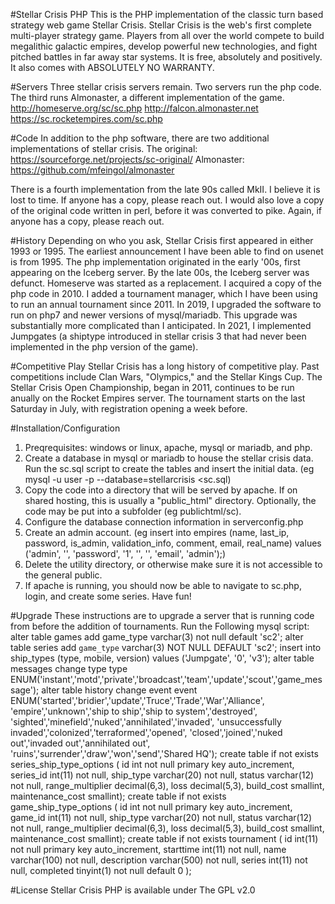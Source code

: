 #Stellar Crisis PHP
This is the PHP implementation of the classic turn based strategy web game Stellar Crisis.  Stellar Crisis is the web's first complete multi-player strategy game. Players from all over the world compete to build megalithic galactic empires, develop powerful new technologies, and fight pitched battles in far away star systems. It is free, absolutely and positively. It also comes with ABSOLUTELY NO WARRANTY.

#Servers
Three stellar crisis servers remain.  Two servers run the php code.  The third runs Almonaster, a different implementation of the game.
http://homeserve.org/sc/sc.php
http://falcon.almonaster.net
https://sc.rocketempires.com/sc.php

#Code
In addition to the php software, there are two additional implementations of stellar crisis.
The original: https://sourceforge.net/projects/sc-original/
Almonaster: https://github.com/mfeingol/almonaster

There is a fourth implementation from the late 90s called MkII.  I believe it is lost to time.  If anyone has a copy, please reach out.  I would also love a copy of the original code written in perl, before it was converted to pike.  Again, if anyone has a copy, please reach out.

#History
Depending on who you ask, Stellar Crisis first appeared in either 1993 or 1995.  The earliest announcement I have been able to find on usenet is from 1995.  The php implementation originated in the early '00s, first appearing on the Iceberg server.  By the late 00s, the Iceberg server was defunct.  Homeserve was started as a replacement.  I acquired a copy of the php code in 2010.  I added a tournament manager, which I have been using to run an annual tournament since 2011.  In 2019, I upgraded the software to run on php7 and newer versions of mysql/mariadb.  This upgrade was substantially more complicated than I anticipated.  In 2021, I implemented Jumpgates (a shiptype introduced in stellar crisis 3 that had never been implemented in the php version of the game).

#Competitive Play
Stellar Crisis has a long history of competitive play.  Past competitions include Clan Wars, "Olympics," and the Stellar Kings Cup.  The Stellar Crisis Open Championship, began in 2011, continues to be run anually on the Rocket Empires server.  The tournament starts on the last Saturday in July, with registration opening a week before.

#Installation/Configuration
1. Preqrequisites: windows or linux, apache, mysql or mariadb, and php.
2. Create a database in mysql or mariadb to house the stellar crisis data.  Run the sc.sql script to create the tables and insert the initial data. (eg mysql -u user -p --database=stellarcrisis <sc.sql)
3. Copy the code into a directory that will be served by apache.  If on shared hosting, this is usually a "public_html" directory.  Optionally, the code may be put into a subfolder (eg publichtml/sc).
4. Configure the database connection information in serverconfig.php
5. Create an admin account.  (eg insert into empires (name, last_ip, password, is_admin, validation_info, comment, email, real_name) values ('admin', '', 'password', '1', '', '', 'email', 'admin');)
6. Delete the utility directory, or otherwise make sure it is not accessible to the general public.
7. If apache is running, you should now be able to navigate to sc.php, login, and create some series.  Have fun!

#Upgrade
These instructions are to upgrade a server that is running code from before the addition of tournaments.
Run the Following mysql script:
    alter table games add game_type varchar(3) not null default 'sc2';
    alter table series add `game_type` varchar(3) NOT NULL DEFAULT 'sc2';
    insert into ship_types (type, mobile, version) values ('Jumpgate', '0', 'v3');
    alter table messages change type type
        ENUM('instant','motd','private','broadcast','team','update','scout','game_message');
        alter table history change event event
            ENUM('started','bridier','update','Truce','Trade','War','Alliance',
            'empire','unknown','ship to ship','ship to system','destroyed',
            'sighted','minefield','nuked','annihilated','invaded',
            'unsuccessfully invaded','colonized','terraformed','opened',
            'closed','joined','nuked out','invaded out','annihilated out',
            'ruins','surrender','draw','won','send','Shared HQ');
    create table if not exists series_ship_type_options (
        id int not null primary key auto_increment,
        series_id int(11) not null,
        ship_type varchar(20) not null,
        status varchar(12) not null,
        range_multiplier decimal(6,3),
        loss decimal(5,3),
        build_cost smallint,
        maintenance_cost smallint);
    create table if not exists game_ship_type_options (
        id int not null primary key auto_increment,
        game_id int(11) not null,
        ship_type varchar(20) not null,
        status varchar(12) not null,
        range_multiplier decimal(6,3),
        loss decimal(5,3),
        build_cost smallint,
        maintenance_cost smallint);
    create table if not exists tournament (
        id int(11) not null primary key auto_increment,
        starttime int(11) not null,
        name varchar(100) not null,
        description varchar(500) not null,
        series int(11) not null,
        completed tinyint(1) not null default 0
    );

#License
Stellar Crisis PHP is available under The GPL v2.0
